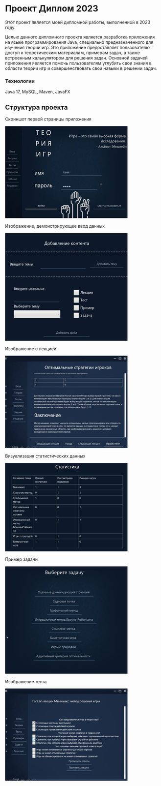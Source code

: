 # Проект Диплом 2023

Этот проект является моей дипломной работы, выполненной в 2023 году. 

Целью данного дипломного проекта является разработка приложения на языке программирования Java, специально предназначенного для изучения теории игр. Это приложение предоставляет пользователю доступ к теоретическим материалам, примерам задач, а также встроенным калькулятором для решения задач. Основной задачей приложения является помочь пользователям углубить свои знания в области теории игр и совершенствовать свои навыки в решении задач.

### Технологии
Java 17, MySQL,  Maven, JavaFX 

## Структура проекта

Скриншот первой страницы приложения

<img src="image/firstscreen.png" alt="Скриншот первой страницы приложения" width="400">

Изображение, демонстрирующее ввод данных

<img src="image/input.png" alt="Изображение, демонстрирующее ввод данных" width="400">

Изображение с лекцией

<img src="image/lecturs.jpg" alt="Изображение с лекцией" width="400">

Визуализация статистических данных

<img src="image/statistic.png" alt="Визуализация статистических данных" width="400">

Пример задачи

<img src="image/task.png" alt="Пример задачи" width="400">

Изображение теста

<img src="image/test.jpg" alt="Изображение теста" width="400">




